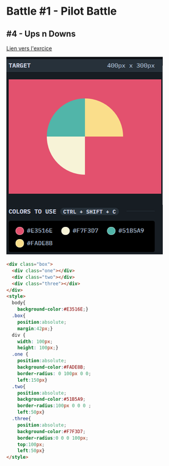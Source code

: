# Battle #1 - Pilot Battle

## #4 - Ups n Downs

[Lien vers l'exrcice](https://cssbattle.dev/play/4)

![result](./images/6-missing-slice.png)

```html
<div class="box">
  <div class="one"></div>
  <div class="two"></div>
  <div class="three"></div>
</div>
<style>
  body{
    background-color:#E3516E;}
  .box{
    position:absolute;
    margin:42px;}  
  div {
    width: 100px;
    height: 100px;}
  .one {
    position:absolute;
    background-color:#FADE8B;
    border-radius: 0 100px 0 0;
    left:150px}
  .two{
    position:absolute;
    background-color:#51B5A9;
    border-radius:100px 0 0 0 ;
    left:50px}
  .three{
    position:absolute;
    background-color:#F7F3D7;
    border-radius:0 0 0 100px;
    top:100px;
    left:50px}
</style>



```
